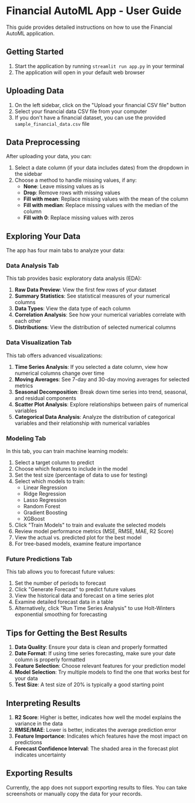 # Financial AutoML App - User Guide

This guide provides detailed instructions on how to use the Financial AutoML application.

## Getting Started

1. Start the application by running `streamlit run app.py` in your terminal
2. The application will open in your default web browser

## Uploading Data

1. On the left sidebar, click on the "Upload your financial CSV file" button
2. Select your financial data CSV file from your computer
3. If you don't have a financial dataset, you can use the provided `sample_financial_data.csv` file

## Data Preprocessing

After uploading your data, you can:

1. Select a date column (if your data includes dates) from the dropdown in the sidebar
2. Choose a method to handle missing values, if any:
   - **None**: Leave missing values as is
   - **Drop**: Remove rows with missing values
   - **Fill with mean**: Replace missing values with the mean of the column
   - **Fill with median**: Replace missing values with the median of the column
   - **Fill with 0**: Replace missing values with zeros

## Exploring Your Data

The app has four main tabs to analyze your data:

### Data Analysis Tab

This tab provides basic exploratory data analysis (EDA):

1. **Raw Data Preview**: View the first few rows of your dataset
2. **Summary Statistics**: See statistical measures of your numerical columns
3. **Data Types**: View the data type of each column
4. **Correlation Analysis**: See how your numerical variables correlate with each other
5. **Distributions**: View the distribution of selected numerical columns

### Data Visualization Tab

This tab offers advanced visualizations:

1. **Time Series Analysis**: If you selected a date column, view how numerical columns change over time
2. **Moving Averages**: See 7-day and 30-day moving averages for selected metrics
3. **Seasonal Decomposition**: Break down time series into trend, seasonal, and residual components
4. **Scatter Plot Analysis**: Explore relationships between pairs of numerical variables
5. **Categorical Data Analysis**: Analyze the distribution of categorical variables and their relationship with numerical variables

### Modeling Tab

In this tab, you can train machine learning models:

1. Select a target column to predict
2. Choose which features to include in the model
3. Set the test size (percentage of data to use for testing)
4. Select which models to train:
   - Linear Regression
   - Ridge Regression
   - Lasso Regression
   - Random Forest
   - Gradient Boosting
   - XGBoost
5. Click "Train Models" to train and evaluate the selected models
6. Review model performance metrics (MSE, RMSE, MAE, R2 Score)
7. View the actual vs. predicted plot for the best model
8. For tree-based models, examine feature importance

### Future Predictions Tab

This tab allows you to forecast future values:

1. Set the number of periods to forecast
2. Click "Generate Forecast" to predict future values
3. View the historical data and forecast on a time series plot
4. Examine detailed forecast data in a table
5. Alternatively, click "Run Time Series Analysis" to use Holt-Winters exponential smoothing for forecasting

## Tips for Getting the Best Results

1. **Data Quality**: Ensure your data is clean and properly formatted
2. **Date Format**: If using time series forecasting, make sure your date column is properly formatted
3. **Feature Selection**: Choose relevant features for your prediction model
4. **Model Selection**: Try multiple models to find the one that works best for your data
5. **Test Size**: A test size of 20% is typically a good starting point

## Interpreting Results

1. **R2 Score**: Higher is better, indicates how well the model explains the variance in the data
2. **RMSE/MAE**: Lower is better, indicates the average prediction error
3. **Feature Importance**: Indicates which features have the most impact on predictions
4. **Forecast Confidence Interval**: The shaded area in the forecast plot indicates uncertainty

## Exporting Results

Currently, the app does not support exporting results to files. You can take screenshots or manually copy the data for your records. 